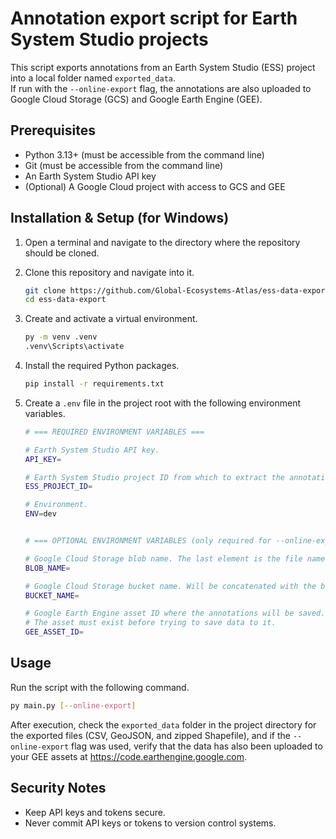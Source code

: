 # Annotation export script for Earth System Studio projects

This script exports annotations from an Earth System Studio (ESS) project into a local folder named `exported_data`.  
If run with the `--online-export` flag, the annotations are also uploaded to Google Cloud Storage (GCS) and Google Earth Engine (GEE).

## Prerequisites

- Python 3.13+ (must be accessible from the command line)
- Git (must be accessible from the command line)
- An Earth System Studio API key
- (Optional) A Google Cloud project with access to GCS and GEE

## Installation & Setup (for Windows)

1. Open a terminal and navigate to the directory where the repository should be cloned.

2. Clone this repository and navigate into it.
    ```bash
    git clone https://github.com/Global-Ecosystems-Atlas/ess-data-export.git
    cd ess-data-export
    ```

3. Create and activate a virtual environment.
    ```bash
    py -m venv .venv
    .venv\Scripts\activate
    ```

3. Install the required Python packages.
   ```bash
   pip install -r requirements.txt
   ```

4. Create a `.env` file in the project root with the following environment variables.
    ```bash
    # === REQUIRED ENVIRONMENT VARIABLES ===

    # Earth System Studio API key.
    API_KEY=

    # Earth System Studio project ID from which to extract the annotations.
    ESS_PROJECT_ID=

    # Environment.
    ENV=dev


    # === OPTIONAL ENVIRONMENT VARIABLES (only required for --online-export) ===

    # Google Cloud Storage blob name. The last element is the file name — do not include an extension.
    BLOB_NAME=

    # Google Cloud Storage bucket name. Will be concatenated with the blob name.
    BUCKET_NAME=

    # Google Earth Engine asset ID where the annotations will be saved. The last element is the file name — do not include an extension.
    # The asset must exist before trying to save data to it.
    GEE_ASSET_ID=
    ```

## Usage

Run the script with the following command.
   ```bash
   py main.py [--online-export]
   ```

After execution, check the `exported_data` folder in the project directory for the exported files (CSV, GeoJSON, and zipped Shapefile), and if the `--online-export` flag was used, verify that the data has also been uploaded to your GEE assets at https://code.earthengine.google.com.

## Security Notes

- Keep API keys and tokens secure.
- Never commit API keys or tokens to version control systems.